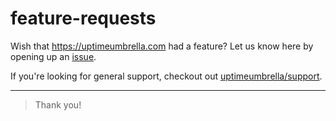 # feature-requests

Wish that https://uptimeumbrella.com had a feature? Let us know here by opening up an [issue](https://github.com/johnotander/feature-requests/issues).

If you're looking for general support, checkout out [uptimeumbrella/support](https://github.com/uptimeumbrella/support).

***

> Thank you!

